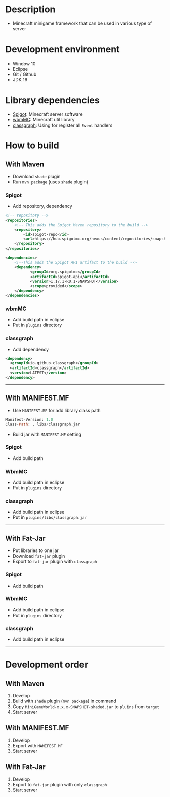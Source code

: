 # Description
- Minecraft minigame framework that can be used in various type of server

# Development environment
- Window 10
- Eclipse
- Git / Github
- JDK 16

# Library dependencies
- [Spigot]: Minecraft server software
- [wbmMC]: Minecraft util library
- [classgraph]: Using for register all `Event` handlers

# How to build
## With Maven
- Download `shade` plugin
- Run `mvn package` (uses `shade` plugin)
### Spigot
- Add repository, dependency
```xml
<!-- repository -->
<repositories>
    <!-- This adds the Spigot Maven repository to the build -->
    <repository>
        <id>spigot-repo</id>
        <url>https://hub.spigotmc.org/nexus/content/repositories/snapshots/</url>
    </repository>
</repositories>

<dependencies>
    <!--This adds the Spigot API artifact to the build -->
    <dependency>
           <groupId>org.spigotmc</groupId>
           <artifactId>spigot-api</artifactId>
           <version>1.17.1-R0.1-SNAPSHOT</version>
           <scope>provided</scope>
    </dependency>
</dependencies>
```

### wbmMC
- Add build path in eclipse 
- Put in `plugins` directory

### classgraph
- Add dependency
```xml
<dependency>
  <groupId>io.github.classgraph</groupId>
  <artifactId>classgraph</artifactId>
  <version>LATEST</version>
</dependency>
```
---

## With MANIFEST.MF
- Use `MANIFEST.MF` for add library class path
```mf
Manifest-Version: 1.0
Class-Path: . libs/classgraph.jar

```
- Build jar with `MANIFEST.MF` setting

### Spigot
- Add build path

### WbmMC
- Add build path in eclipse 
- Put in `plugins` directory

### classgraph
- Add build path in eclipse
- Put in `plugins/libs/classgraph.jar`

---

## With Fat-Jar
- Put libraries to one jar
- Download `fat-jar` plugin
- Export to `fat-jar` plugin with `classgraph`

### Spigot
- Add build path

### WbmMC
- Add build path in eclipse 
- Put in `plugins` directory

### classgraph
- Add build path in eclipse

---

# Development order
## With Maven
1. Develop
2. Build with `shade` plugin (`mvn package`) in command
3. Copy `MiniGameWorld-x.x.x-SNAPSHOT-shaded.jar` to `pluins` from `target`
4. Start server

## With MANIFEST.MF
1. Develop
2. Export with `MANIFEST.MF`
3. Start server

## With Fat-Jar
1. Develop
2. Export to `fat-jar` plugin with only `classgraph`
3. Start server


[Spigot]: https://getbukkit.org/download/spigot
[wbmMC]: https://github.com/worldbiomusic/wbmMC
[classgraph]: https://github.com/classgraph/classgraph
